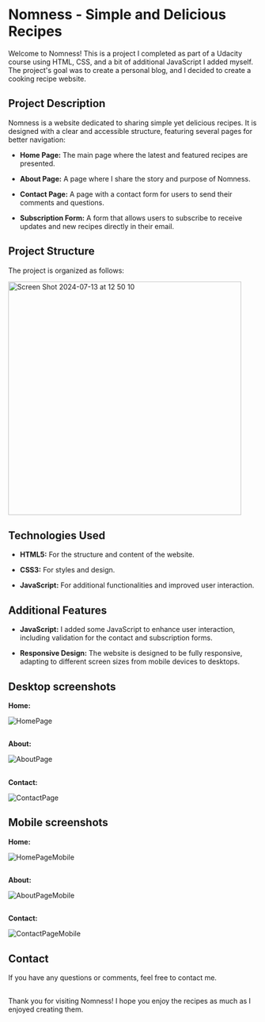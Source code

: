 # Nomness - Simple and Delicious Recipes
Welcome to Nomness! This is a project I completed as part of a Udacity course using HTML, CSS, and a bit of additional JavaScript I added myself. The project's goal was to create a personal blog, and I decided to create a cooking recipe website.

## Project Description
Nomness is a website dedicated to sharing simple yet delicious recipes. It is designed with a clear and accessible structure, featuring several pages for better navigation:

- **Home Page:** The main page where the latest and featured recipes are presented.

- **About Page:** A page where I share the story and purpose of Nomness.

- **Contact Page:** A page with a contact form for users to send their comments and questions.

- **Subscription Form:** A form that allows users to subscribe to receive updates and new recipes directly in their email.

## Project Structure
The project is organized as follows:

<img width="471" alt="Screen Shot 2024-07-13 at 12 50 10" src="https://github.com/user-attachments/assets/275501c9-30b1-464c-a11f-21b43fbb2921">

## Technologies Used
- **HTML5:** For the structure and content of the website.

- **CSS3:** For styles and design.

- **JavaScript:** For additional functionalities and improved user interaction.

## Additional Features
- **JavaScript:** I added some JavaScript to enhance user interaction, including validation for the contact and subscription forms.

- **Responsive Design:** The website is designed to be fully responsive, adapting to different screen sizes from mobile devices to desktops.

## Desktop screenshots
**Home:**

![HomePage](https://github.com/user-attachments/assets/7d750f23-258f-4214-8df1-2f89378feac4)

##

**About:**

![AboutPage](https://github.com/user-attachments/assets/3f697a2f-d25a-4ff8-b9c9-4d972fc74487)
##
**Contact:**

![ContactPage](https://github.com/user-attachments/assets/c2f96385-3e3d-4887-93dd-68eb66f462e8)
##

## Mobile screenshots

**Home:**

![HomePageMobile](https://github.com/user-attachments/assets/f4efeb53-9084-4fde-be57-89b6e5aae1e0)
##

**About:**

![AboutPageMobile](https://github.com/user-attachments/assets/00d5c6b2-7d75-475e-a270-fe98795837eb)

##

**Contact:**

![ContactPageMobile](https://github.com/user-attachments/assets/2967491b-d323-43af-997f-98bae3ee8bb5)

## Contact

If you have any questions or comments, feel free to contact me.

##

Thank you for visiting Nomness! I hope you enjoy the recipes as much as I enjoyed creating them.




